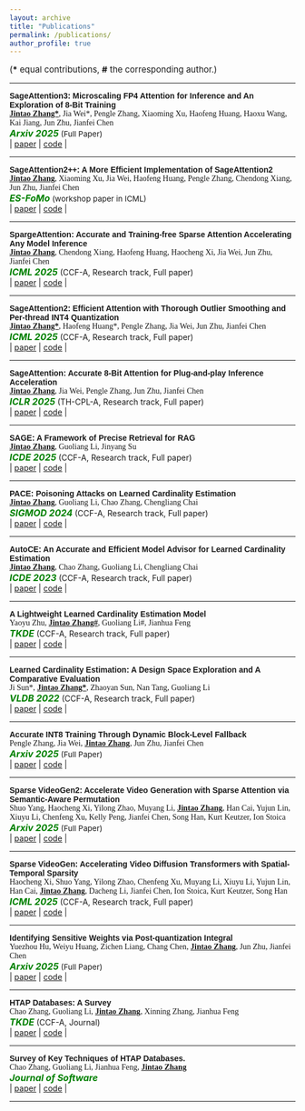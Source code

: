 ```yaml
---
layout: archive
title: "Publications"
permalink: /publications/
author_profile: true
---
```

<!-- 
{% if author.googlescholar %}
  You can also find my articles on <u><a href="{{author.googlescholar}}">my Google Scholar profile</a>.</u>
{% endif %}

{% include base_path %}

{% for post in site.publications reversed %}
  {% include archive-single.html %}
{% endfor %} -->

<span style="font-size:15px;">(**\*** equal contributions, **#** the corresponding author.)  </span>

---
<span style="font-family: 'Helvetica', serif; font-weight: bold;">SageAttention3: Microscaling FP4 Attention for Inference and An Exploration of 8-Bit Training</span>  
<span style="font-family: 'Cambria', serif;"><strong><u>Jintao Zhang\*</u></strong>, Jia Wei\*, Pengle Zhang, Xiaoming Xu, Haofeng Huang, Haoxu Wang, Kai Jiang, Jun Zhu, Jianfei Chen</span>  
<span style="color:green; font-style:italic; font-size:16px; font-weight:bold;">Arxiv 2025</span> <span style="font-size:13.5px;">(Full Paper)</span>  
| [paper](https://arxiv.org/abs/2505.11594)
| [code](https://github.com/thu-ml/SageAttention) |

---
<span style="font-family: 'Helvetica', serif; font-weight: bold;">SageAttention2++: A More Efficient Implementation of SageAttention2</span>  
<span style="font-family: 'Cambria', serif;"><strong><u>Jintao Zhang</u></strong>, Xiaoming Xu, Jia Wei, Haofeng Huang, Pengle Zhang, Chendong Xiang, Jun Zhu, Jianfei Chen</span>  
<span style="color:green; font-style:italic; font-size:16px; font-weight:bold;">ES-FoMo</span> <span style="font-size:13.5px;">(workshop paper in ICML)</span>  
| [paper](https://arxiv.org/abs/2505.21136)
| [code](https://github.com/thu-ml/SageAttention) |

---
<span style="font-family: 'Helvetica', serif; font-weight: bold;">SpargeAttention: Accurate and Training-free Sparse Attention Accelerating Any Model Inference</span>  
<span style="font-family: 'Cambria', serif;"><strong><u>Jintao Zhang</u></strong>, Chendong Xiang, Haofeng Huang, Haocheng Xi, Jia Wei, Jun Zhu, Jianfei Chen</span>  
<span style="color:green; font-style:italic; font-size:16px; font-weight:bold;">ICML 2025</span> <span style="font-size:14px;">(CCF-A, Research track, Full paper)</span>  
| [paper](https://arxiv.org/abs/2502.18137)
| [code](https://github.com/thu-ml/SpargeAttn) |

---
<span style="font-family: 'Helvetica', serif; font-weight: bold;">SageAttention2: Efficient Attention with Thorough Outlier Smoothing and Per-thread INT4 Quantization</span>  
<span style="font-family: 'Cambria', serif;"><strong><u>Jintao Zhang\*</u></strong>, Haofeng Huang\*, Pengle Zhang, Jia Wei, Jun Zhu, Jianfei Chen</span>  
<span style="color:green; font-style:italic; font-size:16px; font-weight:bold;">ICML 2025</span> <span style="font-size:14px;">(CCF-A, Research track, Full paper)</span>  
| [paper](https://arxiv.org/abs/2411.10958)
| [code](https://github.com/thu-ml/SageAttention) |

---
<span style="font-family: 'Helvetica', serif; font-weight: bold;">SageAttention: Accurate 8-Bit Attention for Plug-and-play Inference Acceleration</span>  
<span style="font-family: 'Cambria', serif;"><strong><u>Jintao Zhang</u></strong>, Jia Wei, Pengle Zhang, Jun Zhu, Jianfei Chen</span>  
<span style="color:green; font-style:italic; font-size:16px; font-weight:bold;">ICLR 2025</span> <span style="font-size:14px;">(TH-CPL-A, Research track, Full paper)</span>   
| [paper](https://arxiv.org/abs/2410.02367)
| [code](https://github.com/thu-ml/SageAttention) |

---
<span style="font-family: 'Helvetica', serif; font-weight: bold;">SAGE: A Framework of Precise Retrieval for RAG</span>  
<span style="font-family: 'Cambria', serif;"><strong><u>Jintao Zhang</u></strong>, Guoliang Li, Jinyang Su</span>  
<span style="color:green; font-style:italic; font-size:16px; font-weight:bold;">ICDE 2025</span> <span style="font-size:14px;">(CCF-A, Research track, Full paper)</span>  
| [paper](https://dbgroup.cs.tsinghua.edu.cn/ligl/papers/ICDE25-SAGE.pdf)
| [code]() |

---
<span style="font-family: 'Helvetica', serif; font-weight: bold;">PACE: Poisoning Attacks on Learned Cardinality Estimation</span>  
<span style="font-family: 'Cambria', serif;"><strong><u>Jintao Zhang</u></strong>, Guoliang Li, Chao Zhang, Chengliang Chai</span>  
<span style="color:green; font-style:italic; font-size:16px; font-weight:bold;">SIGMOD 2024</span> <span style="font-size:14px;">(CCF-A, Research track, Full paper)</span>   
| [paper](https://arxiv.org/pdf/2409.15990)
| [code]() |

---
<span style="font-family: 'Helvetica', serif; font-weight: bold;">AutoCE: An Accurate and Efficient Model Advisor for Learned Cardinality Estimation</span>  
<span style="font-family: 'Cambria', serif;"><strong><u>Jintao Zhang</u></strong>, Chao Zhang, Guoliang Li, Chengliang Chai</span>  
<span style="color:green; font-style:italic; font-size:16px; font-weight:bold;">ICDE 2023</span> <span style="font-size:14px;">(CCF-A, Research track, Full paper)</span>  
| [paper](https://dbgroup.cs.tsinghua.edu.cn/ligl/papers/AutoCE_camera_ready_ICDE2023.pdf)
| [code]() |

---
<span style="font-family: 'Helvetica', serif; font-weight: bold;">A Lightweight Learned Cardinality Estimation Model</span>  
<span style="font-family: 'Cambria', serif;">Yaoyu Zhu, <strong><u>Jintao Zhang#</u></strong>, Guoliang Li#, Jianhua Feng</span>  
<span style="color:green; font-style:italic; font-size:16px; font-weight:bold;">TKDE</span> <span style="font-size:14px;">(CCF-A, Research track, Full paper)</span>  
| [paper]()
| [code]() |

---
<span style="font-family: 'Helvetica', serif; font-weight: bold;">Learned Cardinality Estimation: A Design Space Exploration and A Comparative Evaluation</span>  
<span style="font-family: 'Cambria', serif;">Ji Sun*, <strong><u>Jintao Zhang*</u></strong>, Zhaoyan Sun, Nan Tang, Guoliang Li</span>  
<span style="color:green; font-style:italic; font-size:16px; font-weight:bold;">VLDB 2022</span> <span style="font-size:14px;">(CCF-A, Research track, Full paper)</span>  
| [paper](https://vldb.org/pvldb/vol15/p85-li.pdf)
| [code](https://github.com/jt-zhang/CardinalityEstimationTestbed) |

---
<span style="font-family: 'Helvetica', serif; font-weight: bold;">Accurate INT8 Training Through Dynamic Block-Level Fallback</span>  
<span style="font-family: 'Cambria', serif;">Pengle Zhang, Jia Wei, <strong><u>Jintao Zhang</u></strong>, Jun Zhu, Jianfei Chen</span>  
<span style="color:green; font-style:italic; font-size:16px; font-weight:bold;">Arxiv 2025</span> <span style="font-size:13.5px;">(Full Paper)</span>  
| [paper](https://arxiv.org/pdf/2503.08040)
| [code]() |

---
<span style="font-family: 'Helvetica', serif; font-weight: bold;">Sparse VideoGen2: Accelerate Video Generation with Sparse Attention via Semantic-Aware Permutation</span>  
<span style="font-family: 'Cambria', serif;">Shuo Yang, Haocheng Xi, Yilong Zhao, Muyang Li, <strong><u>Jintao Zhang</u></strong>, Han Cai, Yujun Lin, Xiuyu Li, Chenfeng Xu, Kelly Peng, Jianfei Chen, Song Han, Kurt Keutzer, Ion Stoica</span>  
<span style="color:green; font-style:italic; font-size:16px; font-weight:bold;">Arxiv 2025</span> <span style="font-size:13.5px;">(Full Paper)</span>  
| [paper](https://arxiv.org/abs/2505.18875)  | [code](https://github.com/svg-project/Sparse-VideoGen) |

---
<span style="font-family: 'Helvetica', serif; font-weight: bold;">Sparse VideoGen: Accelerating Video Diffusion Transformers with Spatial-Temporal Sparsity</span>  
<span style="font-family: 'Cambria', serif;">Haocheng Xi, Shuo Yang, Yilong Zhao, Chenfeng Xu, Muyang Li, Xiuyu Li, Yujun Lin, Han Cai, <strong><u>Jintao Zhang</u></strong>, Dacheng Li, Jianfei Chen, Ion Stoica, Kurt Keutzer, Song Han</span>  
<span style="color:green; font-style:italic; font-size:16px; font-weight:bold;">ICML 2025</span> <span style="font-size:14px;">(CCF-A, Research track, Full paper)</span>   
| [paper](https://arxiv.org/pdf/2502.01776)
| [code](https://github.com/svg-project/Sparse-VideoGen) |

---
<span style="font-family: 'Helvetica', serif; font-weight: bold;">Identifying Sensitive Weights via Post-quantization Integral</span>  
<span style="font-family: 'Cambria', serif;">Yuezhou Hu, Weiyu Huang, Zichen Liang, Chang Chen, <strong><u>Jintao Zhang</u></strong>, Jun Zhu, Jianfei Chen</span>  
<span style="color:green; font-style:italic; font-size:16px; font-weight:bold;">Arxiv 2025</span> <span style="font-size:13.5px;">(Full Paper)</span>  
| [paper](https://arxiv.org/pdf/2503.01901)
| [code]() |

---
<span style="font-family: 'Helvetica', serif; font-weight: bold;">HTAP Databases: A Survey</span>  
<span style="font-family: 'Cambria', serif;">Chao Zhang, Guoliang Li, <strong><u>Jintao Zhang</u></strong>, Xinning Zhang, Jianhua Feng</span>  
<span style="color:green; font-style:italic; font-size:16px; font-weight:bold;">TKDE</span> <span style="font-size:14px;">(CCF-A, Journal)</span>  
| [paper](https://dbgroup.cs.tsinghua.edu.cn/ligl/papers/HTAP_Databases_A_Survey.pdf)
| [code]() |

---
<span style="font-family: 'Helvetica', serif; font-weight: bold;">Survey of Key Techniques of HTAP Databases.</span>  
<span style="font-family: 'Cambria', serif;">Chao Zhang, Guoliang Li, Jianhua Feng, <strong><u>Jintao Zhang</u></strong></span>  
<span style="color:green; font-style:italic; font-size:16px; font-weight:bold;">Journal of Software</span>   
| [paper](http://www.jos.org.cn/josen/article/pdf/6713)
| [code]() |

---
